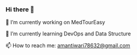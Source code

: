 ### Hi there 👋

🔭 I’m currently working on MedTourEasy

🌱 I’m currently learning DevOps and Data Structure

📫 How to reach me: amantiwari78632@gmail.com
<!--
**amantiwari1/amantiwari1** is a ✨ _special_ ✨ repository because its `README.md` (this file) appears on your GitHub profile.

Here are some ideas to get you started:

- 👯 I’m looking to collaborate on ...
- 🤔 I’m looking for help with 
- 💬 Ask me about ...
- 😄 Pronouns: ...
- ⚡ Fun fact: ...
-->
